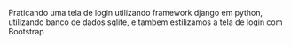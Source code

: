Praticando uma tela de login utilizando framework django em python, utilizando banco de dados sqlite, e tambem estilizamos a tela de login com Bootstrap
